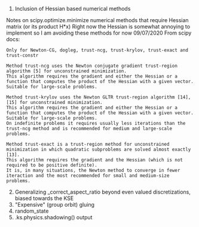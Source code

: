 1. Inclusion of Hessian based numerical methods 

Notes on scipy.optimize.minimize numerical methods that require Hessian matrix (or its product H*x)
Right now the Hessian is somewhat annoying to implement so I am avoiding these methods for now 09/07/2020
From scipy docs:
```
Only for Newton-CG, dogleg, trust-ncg, trust-krylov, trust-exact and trust-constr

Method trust-ncg uses the Newton conjugate gradient trust-region algorithm [5] for unconstrained minimization. 
This algorithm requires the gradient and either the Hessian or a function that computes the product of the Hessian with a given vector. Suitable for large-scale problems.

Method trust-krylov uses the Newton GLTR trust-region algorithm [14], [15] for unconstrained minimization.
This algorithm requires the gradient and either the Hessian or a function that computes the product of the Hessian with a given vector. 
Suitable for large-scale problems. 
On indefinite problems it requires usually less iterations than the trust-ncg method and is recommended for medium and large-scale problems.

Method trust-exact is a trust-region method for unconstrained minimization in which quadratic subproblems are solved almost exactly [13].
This algorithm requires the gradient and the Hessian (which is not required to be positive definite).
It is, in many situations, the Newton method to converge in fewer iteraction and the most recommended for small and medium-size problems.
```

2. Generalizing _correct_aspect_ratio beyond even valued discretizations, biased towards the KSE
3. "Expensive" (group orbit) gluing
4. random_state
5. .ks.physics.shadowing() output 


